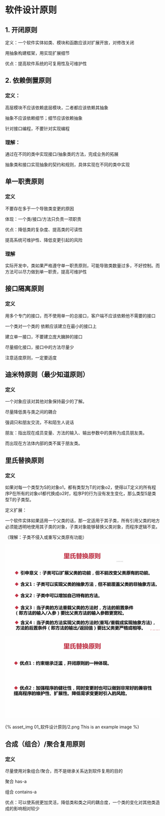 # 软件设计原则

## 1. 开闭原则

定义：一个软件实体如类、模块和函数应该对扩展开放，对修改关闭

用抽象构建框架，用实现扩展细节

优点：提高软件系统的可复用性及可维护性



## 2. 依赖倒置原则

### 定义：

高层模块不应该依赖底层模块，二者都应该依赖其抽象



抽象不应该依赖细节；细节应该依赖抽象

针对接口编程，不要针对实现编程



### 理解：

通过在不同的类中实现接口/抽象类的方法，完成业务的拓展

抽象类和接口实现抽象的契约和规则，具体实现在不同的类中实现



## 单一职责原则

### 定义

不要存在多于一个导致类变更的原因



体现：一个类/接口/方法只负责一项职责

优点：降低类的复杂度、提高类的可读性

提高系统可维护性、降低变更引起的风险



### 理解

实际开发中，类如果严格遵守单一职责原则，可能导致类数量过多，不好控制。而方法可以尽力做到单一职责，提高可维护性



## 接口隔离原则

### 定义

用多个专门的接口，而不使用单一的总接口，客户端不应该依赖他不需要的接口



一个类对一个类的 依赖应该建立在最小的接口上

建立单一接口，不要建立庞大臃肿的接口

尽量细化接口，接口中的方法尽量少

注意适度原则，一定要适度



## 迪米特原则（最少知道原则）

### 定义

一个对象应该对其他对象保持最少的了解。



尽量降低类与类之间的耦合

强调只和朋友交流，不和陌生人说话

朋友：指出现在成员变量、方法的输入、输出参数中的类称为成员朋友类。

而出现在方法体内部的类不属于朋友类。



## 里氏替换原则

### 定义

如果对每一个类型为S的对象o1，都有类型为T的对象o2，使得以T定义的所有程序P在所有的对象o1都代换成o2时，程序P的行为没有发生变化，那么类型S是类型T的子类型。



定义扩展：

一个软件实体如果适用一个父类的话，那一定适用于其子类，所有引用父类的地方必须能透明地使用其子类的对象，子类对象能够替换父类对象，而程序逻辑不变。

（理解：子类不侵入或重写父类原有功能）

![原则](/images/01_软件设计原则/1.png)



![优点](/images/01_软件设计原则/2.png)


{% asset_img 01_软件设计原则/2.png This is an example image %}


## 合成（组合）/聚合复用原则

### 定义

尽量使用对象组合/聚合，而不是继承关系达到软件复用的目的



聚合 has-a 

组合 contains-a

优点：可以使系统更加灵活，降低类和类之间的耦合度，一个类的变化对其他类造成的影响相对较少

